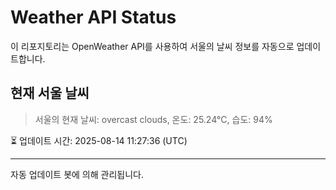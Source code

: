 
# Weather API Status

이 리포지토리는 OpenWeather API를 사용하여 서울의 날씨 정보를 자동으로 업데이트합니다.

## 현재 서울 날씨
> 서울의 현재 날씨: overcast clouds, 온도: 25.24°C, 습도: 94%

⏳ 업데이트 시간: 2025-08-14 11:27:36 (UTC)

---
자동 업데이트 봇에 의해 관리됩니다.
